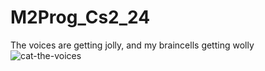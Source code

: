# M2Prog_Cs2_24

The voices are getting jolly, and my braincells getting wolly
![cat-the-voices](https://github.com/user-attachments/assets/d9010782-019e-4318-9807-a404fe421f1f)
